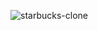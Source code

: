 ![starbucks-clone](https://github.com/qisii/starbucks-website-clone/blob/1275b051f62ab354f60c9e0b63fdbcadb6ebf231/images/starbucks-clone.png)
